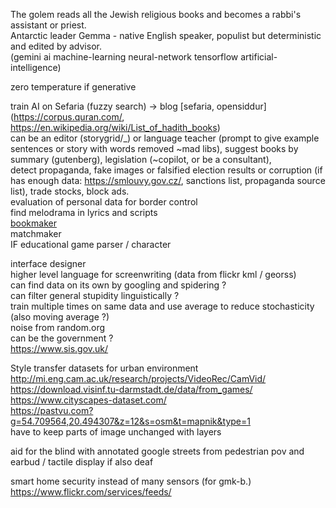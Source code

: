 The golem reads all the Jewish religious books and becomes a rabbi's assistant or priest.  
Antarctic leader Gemma - native English speaker, populist but deterministic and edited by advisor.  
(gemini ai machine-learning neural-network tensorflow artificial-intelligence)  

zero temperature if generative  
  
train AI on Sefaria (fuzzy search) -> blog [sefaria, opensiddur] (https://corpus.quran.com/, https://en.wikipedia.org/wiki/List_of_hadith_books)  
can be an editor (storygrid/_) or language teacher (prompt to give example sentences or story with words removed ~mad libs), suggest books by summary (gutenberg), legislation (~copilot, or be a consultant),  
detect propaganda, fake images or falsified election results or corruption (if has enough data: https://smlouvy.gov.cz/, sanctions list, propaganda source list), trade stocks, block ads.  
evaluation of personal data for border control  
find melodrama in lyrics and scripts  
[bookmaker](https://www.google.com/search?q=bookmaker)  
matchmaker  
IF educational game parser / character  
  
interface designer  
higher level language for screenwriting (data from flickr kml / georss)  
can find data on its own by googling and spidering ?  
can filter general stupidity linguistically ?  
train multiple times on same data and use average to reduce stochasticity (also moving average ?)  
noise from random.org  
can be the government ?  
https://www.sis.gov.uk/  
  
Style transfer datasets for urban environment  
http://mi.eng.cam.ac.uk/research/projects/VideoRec/CamVid/  
https://download.visinf.tu-darmstadt.de/data/from_games/  
https://www.cityscapes-dataset.com/  
https://pastvu.com?g=54.709564,20.494307&z=12&s=osm&t=mapnik&type=1  
have to keep parts of image unchanged with layers  
  
aid for the blind with annotated google streets from pedestrian pov and earbud / tactile display if also deaf  

smart home security instead of many sensors (for gmk-b.)
https://www.flickr.com/services/feeds/
